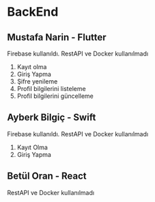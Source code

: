 # BackEnd
## Mustafa Narin - Flutter
Firebase kullanıldı. RestAPI ve Docker kullanılmadı

1. Kayıt olma
2. Giriş Yapma
3. Şifre yenileme
4. Profil bilgilerini listeleme
5. Profil bilgilerini güncelleme

## Ayberk Bilgiç - Swift
Firebase kullanıldı. RestAPI ve Docker kullanılmadı

1. Kayıt Olma
2. Giriş Yapma

## Betül Oran - React
RestAPI ve Docker kullanılmadı
